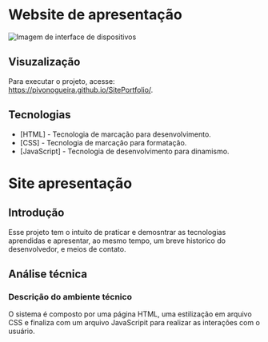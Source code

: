 # Website de apresentação
<fig>
<img src=https://proxy.organicadigital.com/img-bacf38906d12cab2.png?thumb=701x" alt="Imagem de interface de dispositivos">
</fig>

## Visuzalização
Para executar o projeto, acesse: https://pivonogueira.github.io/SitePortfolio/.

## Tecnologias
* [HTML] - Tecnologia de marcação para desenvolvimento.
* [CSS] - Tecnologia de marcação para formatação.
* [JavaScript] - Tecnologia de desenvolvimento para dinamismo.


# Site apresentação

## Introdução

Esse projeto tem o intuito de praticar e demosntrar as tecnologias aprendidas e apresentar, ao mesmo tempo, um breve historico do desenvolvedor, e meios de contato.


## Análise técnica

### Descrição do ambiente técnico

O sistema é composto por uma página HTML, uma estilização em arquivo CSS e finaliza com um arquivo JavaScripit para
realizar as interações com o usuário.
